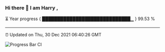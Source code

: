 ### Hi there 👋 I am Harry , 

⏳ Year progress { █████████████████████████████▁ } 99.53 %

---

⏰ Updated on Thu, 30 Dec 2021 06:40:26 GMT

![Progress Bar CI](https://github.com/duykhang68/duykhang68/workflows/Progress%20Bar%20CI/badge.svg)
